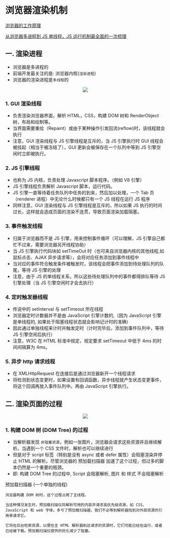# 浏览器渲染机制

[浏览器的工作原理](https://developer.mozilla.org/zh-CN/docs/Web/Performance/%E6%B5%8F%E8%A7%88%E5%99%A8%E6%B8%B2%E6%9F%93%E9%A1%B5%E9%9D%A2%E7%9A%84%E5%B7%A5%E4%BD%9C%E5%8E%9F%E7%90%86)

[从浏览器多进程到 JS 单线程，JS 运行机制最全面的一次梳理](https://dailc.github.io/2018/01/21/js_singlethread_eventloop.html)

## 一. 渲染进程

- 浏览器是多进程的
- 前端开发最关注的是: 浏览器内核(`渲染进程`)
- 浏览器的渲染进程是`多线程`的

<p align="center"><img src=https://linmingdao.github.io/blog/assets/tech/003009_00.jpg></p>

### 1. GUI 渲染线程

- 负责渲染浏览器界面，解析 HTML，CSS，构建 DOM 树和 RenderObject 树，布局和绘制等。
- 当界面需要重绘（Repaint）或由于某种操作引发回流(reflow)时，该线程就会执行
- 注意，GUI 渲染线程与 JS 引擎线程是互斥的，当 JS 引擎执行时 GUI 线程会被挂起（相当于被冻结了），GUI 更新会被保存在一个队列中等到 JS 引擎空闲时立即被执行。

### 2. JS 引擎线程

- 也称为 JS 内核，负责处理 Javascript 脚本程序。（例如 V8 引擎）
- JS 引擎线程负责解析 Javascript 脚本，运行代码。
- JS 引擎一直等待着任务队列中任务的到来，然后加以处理，一个 Tab 页（renderer 进程）中无论什么时候都只有一个 JS 线程在运行 JS 程序
- 同样注意，GUI 渲染线程与 JS 引擎线程是互斥的，所以如果 JS 执行的时间过长，这样就会造成页面的渲染不连贯，导致页面渲染加载阻塞。

### 3. 事件触发线程

- 归属于浏览器而不是 JS 引擎，用来控制事件循环（可以理解，JS 引擎自己都忙不过来，需要浏览器另开线程协助）
- 当 JS 引擎执行代码块如 setTimeOut 时（也可来自浏览器内核的其他线程,如鼠标点击、AJAX 异步请求等），会将对应任务添加到事件线程中
- 当对应的事件符合触发条件被触发时，该线程会把事件添加到待处理队列的队尾，等待 JS 引擎的处理
- 注意，由于 JS 的单线程关系，所以这些待处理队列中的事件都得排队等待 JS 引擎处理（当 JS 引擎空闲时才会去执行）

### 4. 定时触发器线程

- 传说中的 setInterval 与 setTimeout 所在线程
- 浏览器定时计数器并不是由 JavaScript 引擎计数的,（因为 JavaScript 引擎是单线程的, 如果处于阻塞线程状态就会影响记计时的准确）
- 因此通过单独线程来计时并触发定时（计时完毕后，添加到事件队列中，等待 JS 引擎空闲后执行）
- 注意，W3C 在 HTML 标准中规定，规定要求 setTimeout 中低于 4ms 的时间间隔算为 4ms。

### 5. 异步 http 请求线程

- 在 XMLHttpRequest 在连接后是通过浏览器新开一个线程请求
- 将检测到状态变更时，如果设置有回调函数，异步线程就产生状态变更事件，将这个回调再放入事件队列中。再由 JavaScript 引擎执行。

## 二. 渲染页面的过程

<p align="center"><img src=https://linmingdao.github.io/blog/assets/tech/003009_01.jpg></p>

### 1. 构建 DOM 树 (DOM Tree) 的过程

- 当解析器发现 `非阻塞资源`，例如一张图片，浏览器会请求这些资源并且继续解析。当遇到一个 CSS 文件时，解析也可以继续进行
- 但是对于 script 标签（特别是没有 async 或者 defer 属性）会阻塞渲染并停止 HTML 的解析。尽管浏览器的 预加载扫描器 加速了这个过程，但过多的脚本仍然是一个重要的瓶颈。
- 即: 构建 DOM Tree 的过程中, Script 会阻塞解析, 图片 和 样式 不会阻塞解析

预加载扫描器 (一个单独的线程)

```
浏览器构建 DOM 树时，这个过程占用了主线程。

当这种情况发生时，预加载扫描仪将解析可用的内容并请求高优先级资源，如 CSS、JavaScript 和 web 字体。多亏了预加载扫描器，我们不必等到解析器找到对外部资源的引用来请求它。

它将在后台检索资源，以便在主 HTML 解析器到达请求的资源时，它们可能已经在运行，或者已经被下载。预加载扫描仪提供的优化减少了阻塞。
```
